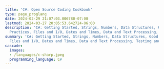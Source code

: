 ```yaml
---
title: 'C#: Open Source Coding Cookbook'
type: page_proglang
date: 2024-02-29 21:07:03.006780-07:00
lastmod: 2024-03-27 20:05:53.642724-06:00
description: 'C#: Getting Started, Strings, Numbers, Data Structures, Good Coding
  Practices, Files and I/O, Dates and Times, Data and Text Processing, Testing and…'
summary: 'C#: Getting Started, Strings, Numbers, Data Structures, Good Coding Practices,
  Files and I/O, Dates and Times, Data and Text Processing, Testing and…'
cascade:
  images:
  - /languages/c-sharp.jpeg
  programming_language: C#
---
```

